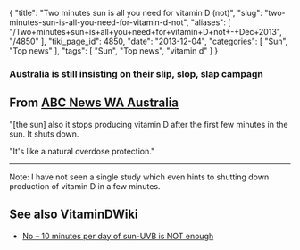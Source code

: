 {
    "title": "Two minutes sun is all you need for vitamin D (not)",
    "slug": "two-minutes-sun-is-all-you-need-for-vitamin-d-not",
    "aliases": [
        "/Two+minutes+sun+is+all+you+need+for+vitamin+D+not+-+Dec+2013",
        "/4850"
    ],
    "tiki_page_id": 4850,
    "date": "2013-12-04",
    "categories": [
        "Sun",
        "Top news"
    ],
    "tags": [
        "Sun",
        "Top news",
        "vitamin d"
    ]
}


### Australia is still insisting on their slip, slop, slap campagn

## From [ABC News WA Australia](http://www.abc.net.au/local/audio/2013/12/03/3904124.htm?site=southwestwa)

"<span>[the sun]</span> also it stops producing vitamin D after the first few minutes in the sun. It shuts down.

"It's like a natural overdose protection."

---

Note: I have not seen a single study which even hints to shutting down production of vitamin D in a few minutes.

## See also VitaminDWiki

* [No – 10 minutes per day of sun-UVB is NOT enough](/tags/no-10-minutes-per-day-of-sun-uvb-is-not-enough.html)